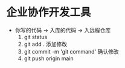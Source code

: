 # 企业协作开发工具

- 你写的代码 -> 入库的代码 -> 入远程仓库 
    1. git status   
    2. git add .  添加修改
    3. git commit -m 'git command'  确认修改
    4. git push origin main  
   


    
      
      




